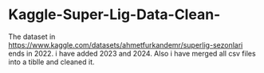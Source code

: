 # Kaggle-Super-Lig-Data-Clean-
The dataset in https://www.kaggle.com/datasets/ahmetfurkandemr/superlig-sezonlari ends in 2022. i have added 2023 and 2024. Also i have merged all csv files into a tiblle and cleaned it.
